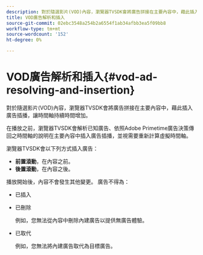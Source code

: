 ```yaml
---
description: 對於隨選影片(VOD)內容，瀏覽器TVSDK會將廣告拼接在主要內容中，藉此插入廣告插播，讓時間軸持續時間增加。
title: VOD廣告解析和插入
source-git-commit: 02ebc3548a254b2a6554f1ab34afbb3ea5f09bb8
workflow-type: tm+mt
source-wordcount: '152'
ht-degree: 0%

---
```


# VOD廣告解析和插入{#vod-ad-resolving-and-insertion}

對於隨選影片(VOD)內容，瀏覽器TVSDK會將廣告拼接在主要內容中，藉此插入廣告插播，讓時間軸持續時間增加。

在播放之前，瀏覽器TVSDK會解析已知廣告、依照Adobe Primetime廣告決策傳回之時間軸的說明在主要內容中插入廣告插播，並視需要重新計算虛擬時間軸。

瀏覽器TVSDK會以下列方式插入廣告：

* **前置滾動**，在內容之前。
* **後置滾動**，在內容之後。

播放開始後，內容不會發生其他變更。 廣告不得為：

* 已插入
* 已刪除

  例如，您無法從內容中刪除內建廣告以提供無廣告體驗。
* 已取代

  例如，您無法將內建廣告取代為目標廣告。
